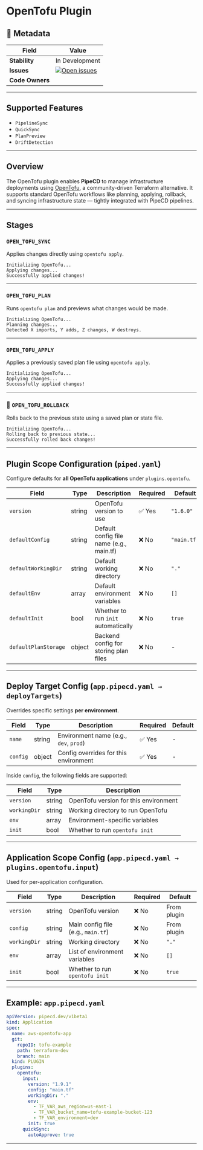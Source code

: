 # OpenTofu Plugin

## 📄 Metadata

| Field           | Value                                                                                                                                                                                                                                                                               |
| --------------- | ----------------------------------------------------------------------------------------------------------------------------------------------------------------------------------------------------------------------------------------------------------------------------------- |
| **Stability**   | In Development                                                                                                                                                                                                                                                                      |
| **Issues**      | [![Open issues](https://img.shields.io/github/issues-search/pipe-cd/community-plugins?query=is%3Aissue%20is%3Aopen%20label%3Aplugin%2Fopentofu%20\&label=open\&color=orange)](https://github.com/pipe-cd/community-plugins/issues?q=is%3Aopen+is%3Aissue+label%3Aplugin%2Fopentofu) |
| **Code Owners** |                                                                                                                                                                                                                                                                                |

---

## Supported Features

* `PipelineSync`
* `QuickSync`
* `PlanPreview`
* `DriftDetection`

---

## Overview

The OpenTofu plugin enables **PipeCD** to manage infrastructure deployments using [OpenTofu](https://opentofu.org), a community-driven Terraform alternative.
It supports standard OpenTofu workflows like planning, applying, rollback, and syncing infrastructure state — tightly integrated with PipeCD pipelines.

---

##  Stages

### `OPEN_TOFU_SYNC`

Applies changes directly using `opentofu apply`.

```
Initializing OpenTofu...
Applying changes...
Successfully applied changes!
```

---

### `OPEN_TOFU_PLAN`

Runs `opentofu plan` and previews what changes would be made.

```
Initializing OpenTofu...
Planning changes...
Detected X imports, Y adds, Z changes, W destroys.
```

---

### `OPEN_TOFU_APPLY`

Applies a previously saved plan file using `opentofu apply`.

```
Initializing OpenTofu...
Applying changes...
Successfully applied changes!
```

---

### 🔹 `OPEN_TOFU_ROLLBACK`

Rolls back to the previous state using a saved plan or state file.

```
Initializing OpenTofu...
Rolling back to previous state...
Successfully rolled back changes!
```

---

## Plugin Scope Configuration (`piped.yaml`)

Configure defaults for **all OpenTofu applications** under `plugins.opentofu`.

| Field                | Type   | Description                              | Required | Default     |
| -------------------- | ------ | ---------------------------------------- | -------- | ----------- |
| `version`            | string | OpenTofu version to use                  | ✅ Yes    | `"1.6.0"`   |
| `defaultConfig`      | string | Default config file name (e.g., main.tf) | ❌ No     | `"main.tf"` |
| `defaultWorkingDir`  | string | Default working directory                | ❌ No     | `"."`       |
| `defaultEnv`         | array  | Default environment variables            | ❌ No     | `[]`        |
| `defaultInit`        | bool   | Whether to run `init` automatically      | ❌ No     | `true`      |
| `defaultPlanStorage` | object | Backend config for storing plan files    | ❌ No     | -           |

---

## Deploy Target Config (`app.pipecd.yaml → deployTargets`)

Overrides specific settings **per environment**.

| Field    | Type   | Description                            | Required | Default |
| -------- | ------ | -------------------------------------- | -------- | ------- |
| `name`   | string | Environment name (e.g., `dev`, `prod`) | ✅ Yes    | -       |
| `config` | object | Config overrides for this environment  | ✅ Yes    | -       |

Inside `config`, the following fields are supported:

| Field        | Type   | Description                           |
| ------------ | ------ | ------------------------------------- |
| `version`    | string | OpenTofu version for this environment |
| `workingDir` | string | Working directory to run OpenTofu     |
| `env`        | array  | Environment-specific variables        |
| `init`       | bool   | Whether to run `opentofu init`        |

---

##  Application Scope Config (`app.pipecd.yaml → plugins.opentofu.input`)

Used for per-application configuration.

| Field        | Type   | Description                        | Required | Default     |
| ------------ | ------ | ---------------------------------- | -------- | ----------- |
| `version`    | string | OpenTofu version                   | ❌ No     | From plugin |
| `config`     | string | Main config file (e.g., `main.tf`) | ❌ No     | From plugin |
| `workingDir` | string | Working directory                  | ❌ No     | `"."`       |
| `env`        | array  | List of environment variables      | ❌ No     | `[]`        |
| `init`       | bool   | Whether to run `opentofu init`     | ❌ No     | `true`      |

---

##  Example: `app.pipecd.yaml`

```yaml
apiVersion: pipecd.dev/v1beta1
kind: Application
spec:
  name: aws-opentofu-app
  git:
    repoID: tofu-example
    path: terraform-dev
    branch: main
  kind: PLUGIN
  plugins:
    opentofu:
      input:
        version: "1.9.1"
        config: "main.tf"
        workingDir: "."  
        env:
          - TF_VAR_aws_region=us-east-1
          - TF_VAR_bucket_name=tofu-example-bucket-123
          - TF_VAR_environment=dev
        init: true
      quickSync:
        autoApprove: true
```

---



